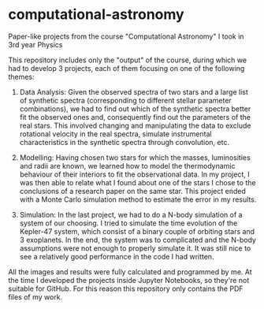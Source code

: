 # computational-astronomy
Paper-like projects from the course "Computational Astronomy" I took in 3rd year Physics

This repository includes only the "output" of the course, during which we had to develop 3 projects, each of them focusing on one of the following themes:

1. Data Analysis: Given the observed spectra of two stars and a large list of synthetic spectra (corresponding to different stellar parameter combinations), we had to find out which of the synthetic spectra better fit the observed ones and, consequently find out the parameters of the real stars. This involved changing and manipulating the data to exclude rotational velocity in the real spectra, simulate instrumental characteristics in the synthetic spectra through convolution, etc.

2. Modelling: Having chosen two stars for which the masses, luminosities and radii are known, we learned how to model the thermodynamic behaviour of their interiors to fit the observational data. In my project, I was then able to relate what I found about one of the stars I chose to the conclusions of a research paper on the same star. This project ended with a Monte Carlo simulation method to estimate the error in my results.

3. Simulation: In the last project, we had to do a N-body simulation of a system of our choosing. I tried to simulate the time evolution of the Kepler-47 system, which consist of a binary couple of orbiting stars and 3 exoplanets. In the end, the system was to complicated and the N-body assumptions were not enough to properly simulate it. It was still nice to see a relatively good performance in the code I had written.

All the images and results were fully calculated and programmed by me. At the time I developed the projects inside Jupyter Notebooks, so they're not suitable for GitHub. For this reason this repository only contains the PDF files of my work.
